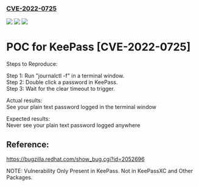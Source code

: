 ### [CVE-2022-0725](https://cve.mitre.org/cgi-bin/cvename.cgi?name=CVE-2022-0725)
![](https://img.shields.io/static/v1?label=Product&message=keepass&color=blue)
![](https://img.shields.io/static/v1?label=Version&message=2.48&color=blue)
![](https://img.shields.io/static/v1?label=Vulnerability&message=InformationExposure&color=brighgreen)

# POC for KeePass [CVE-2022-0725]

Steps to Reproduce: </br>

Step 1: Run "journalctl -f" in a terminal window. </br>
Step 2: Double click a password in KeePass. </br>
Step 3: Wait for the clear timeout to trigger. </br>

Actual results: </br> 
See your plain text password logged in the terminal window </br> 

Expected results: </br>
Never see your plain text password logged anywhere

## Reference: 
https://bugzilla.redhat.com/show_bug.cgi?id=2052696

NOTE: Vulnerability Only Present in KeePass. Not in KeePassXC and Other Packages.
